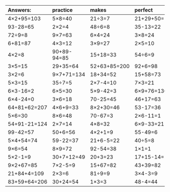 | Answers: | practice | makes | perfect | ! |
| :--- | :--- | :--- | :--- | :--- |
| 4×2+95=103 | 5×8=40 | 21÷3=7 | 21+29+50=100 | 3+59=62 | 
| 93-28=65 | 2×2=4 | 48÷6=8 | 35-13=22 | 37-28=9 | 
| 72÷9=8 | 9×7=63 | 6×4=24 | 3×8=24 | 42+53=95 | 
| 6+81=87 | 4×3=12 | 3×9=27 | 2×5=10 | 14+50=64 | 
| 4×2=8 | 90+89-94=85 | 15+18=33 | 54÷6=9 | 42+17=59 | 
| 3×5=15 | 29+35=64 | 52+63+85=200 | 92+6=98 | 6×3=18 | 
| 3×2=6 | 9×7+71=134 | 18+34=52 | 15+58=73 | 8×5=40 | 
| 5×3=15 | 35÷7=5 | 2×7-4=10 | 7×3=21 | 7×2-4=10 | 
| 6×3-16=2 | 6×5=30 | 5×9-42=3 | 6×9+76=130 | 6×7=42 | 
| 6×4-24=0 | 3×6=18 | 70-25=45 | 46+17=63 | 6×9+92=146 | 
| 64+81+62=207 | 4×6+9=33 | 8×2+30=46 | 53-17=36 | 76+43+1=120 | 
| 5×6=30 | 8×6=48 | 70-67=3 | 2×6-11=1 | 25+58=83 | 
| 54+91-21=124 | 2×7=14 | 4×8=32 | 6×9-33=21 | 40+42=82 | 
| 99-42=57 | 50+6=56 | 4×2+1=9 | 55-49=6 | 71+63-2=132 | 
| 5×4+54=74 | 59-22=37 | 21+6-5=22 | 40÷5=8 | 95+12-80=27 | 
| 9×6=54 | 8×9=72 | 92-54=38 | 1×1=1 | 1×6=6 | 
| 5×2-1=9 | 30+7+12=49 | 20+3=23 | 17+15-14=18 | 4×4=16 | 
| 9×2+67=85 | 7×2-5=9 | 15+67=82 | 43+39=82 | 86+12=98 | 
| 21+84+4=109 | 2×3=6 | 81÷9=9 | 3×4-3=9 | 36+71+70=177 | 
| 83+59+64=206 | 30+24=54 | 1×3=3 | 48-4=44 | 27+29=56 | 
